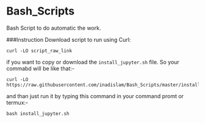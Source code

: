 # Bash_Scripts
Bash Script to do automatic the work.

###Instruction
Download script to run using Curl:

```
curl -LO script_raw_link
```
if you want to copy or download the ```install_jupyter.sh``` file. So your commabd will be like that:-
```
curl -LO https://raw.githubusercontent.com/inadislam/Bash_Scripts/master/install_jupyter.sh
```
and than just run it by typing this command in your command promt or termux:-
```
bash install_jupyter.sh
```
